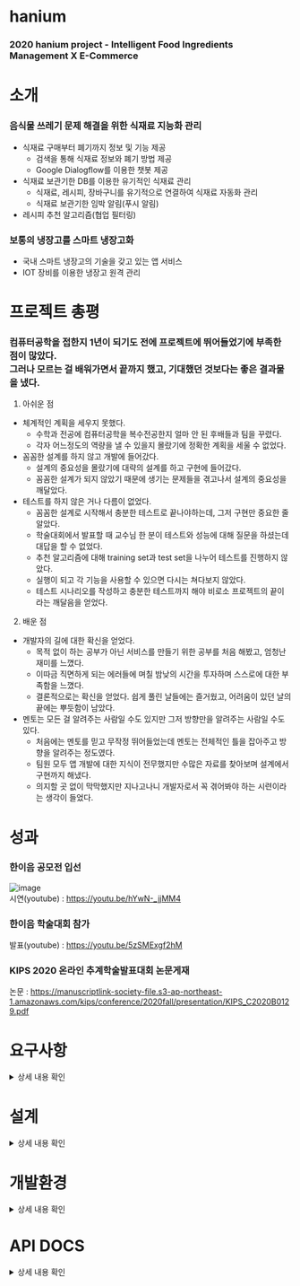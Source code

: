 # hanium
### 2020 hanium project - Intelligent Food Ingredients Management X E-Commerce  
  
# 소개  
### 음식물 쓰레기 문제 해결을 위한 식재료 지능화 관리
  * 식재료 구매부터 폐기까지 정보 및 기능 제공
    * 검색을 통해 식재료 정보와 폐기 방법 제공
    * Google Dialogflow를 이용한 챗봇 제공
  * 식재료 보관기한 DB를 이용한 유기적인 식재료 관리
    * 식재료, 레시피, 장바구니를 유기적으로 연결하여 식재료 자동화 관리
    * 식재료 보관기한 임박 알림(푸시 알림)
  * 레시피 추천 알고리즘(협업 필터링)
### 보통의 냉장고를 스마트 냉장고화
  * 국내 스마트 냉장고의 기술을 갖고 있는 앱 서비스
  * IOT 장비를 이용한 냉장고 원격 관리

# 프로젝트 총평
### 컴퓨터공학을 접한지 1년이 되기도 전에 프로젝트에 뛰어들었기에 부족한 점이 많았다.<br>그러나 모르는 걸 배워가면서 끝까지 했고, 기대했던 것보다는 좋은 결과물을 냈다.
1. 아쉬운 점
  * 체계적인 계획을 세우지 못했다.
    * 수학과 전공에 컴퓨터공학을 복수전공한지 얼마 안 된 후배들과 팀을 꾸렸다.
    * 각자 어느정도의 역량을 낼 수 있을지 몰랐기에 정확한 계획을 세울 수 없었다.
  * 꼼꼼한 설계를 하지 않고 개발에 들어갔다.
    * 설계의 중요성을 몰랐기에 대략의 설계를 하고 구현에 들어갔다.
    * 꼼꼼한 설계가 되지 않았기 때문에 생기는 문제들을 겪고나서 설계의 중요성을 깨달았다.
  * 테스트를 하지 않은 거나 다름이 없었다.
    * 꼼꼼한 설계로 시작해서 충분한 테스트로 끝나야하는데, 그저 구현만 중요한 줄 알았다.
    * 학술대회에서 발표할 때 교수님 한 분이 테스트와 성능에 대해 질문을 하셨는데 대답을 할 수 없었다.
    * 추천 알고리즘에 대해 training set과 test set을 나누어 테스트를 진행하지 않았다.
    * 실행이 되고 각 기능을 사용할 수 있으면 다시는 쳐다보지 않았다.
    * 테스트 시나리오를 작성하고 충분한 테스트까지 해야 비로소 프로젝트의 끝이라는 깨달음을 얻었다.
2. 배운 점
  * 개발자의 길에 대한 확신을 얻었다.
    * 목적 없이 하는 공부가 아닌 서비스를 만들기 위한 공부를 처음 해봤고, 엄청난 재미를 느꼈다.
    * 이따금 직면하게 되는 에러들에 며칠 밤낮의 시간을 투자하며 스스로에 대한 부족함을 느꼈다.
    * 결론적으로는 확신을 얻었다. 쉽게 풀린 날들에는 즐거웠고, 어려움이 있던 날의 끝에는 뿌듯함이 남았다.
  * 멘토는 모든 걸 알려주는 사람일 수도 있지만 그저 방향만을 알려주는 사람일 수도 있다.
    * 처음에는 멘토를 믿고 무작정 뛰어들었는데 멘토는 전체적인 틀을 잡아주고 방향을 알려주는 정도였다.
    * 팀원 모두 앱 개발에 대한 지식이 전무했지만 수많은 자료를 찾아보며 설계에서 구현까지 해냈다.
    * 의지할 곳 없이 막막했지만 지나고나니 개발자로서 꼭 겪어봐야 하는 시련이라는 생각이 들었다.

# 성과  
### 한이음 공모전 입선 
![image](https://user-images.githubusercontent.com/67588446/111149024-b0734180-85cf-11eb-9d20-bc86fe457f88.png)  
시연(youtube) : https://youtu.be/hYwN-_jjMM4
### 한이음 학술대회 참가
발표(youtube) : https://youtu.be/5zSMExgf2hM  
### KIPS 2020 온라인 추계학술발표대회 논문게재
논문 : https://manuscriptlink-society-file.s3-ap-northeast-1.amazonaws.com/kips/conference/2020fall/presentation/KIPS_C2020B0129.pdf  

# 요구사항
<details>
  <summary>상세 내용 확인</summary>
  <div markdown="1">
    
### S/W
| 기능 | 설명 |
| --------------- | -------------------------------------------------- |
|보관기한 확인|보관기한 임박한 식재료의 목록을 확인|
|보관기한 임박 알림|보관기한 임박한 식재료 푸시 알림|
|장바구니에 식재료 추가|이커머스 사이트에 검색 및 구매 링크 연결|
|레시피 CRUD|레시피 등록, 검색, 수정, 삭제|
|레시피 추천|식재료 보관기한과 추천 알고리즘에 기반한 레시피 추천|
|식재료 검색|사용자가 원하는 식재료 검색|
|식재료 정보|사용자가 원하는 식재료의 정보 제공|
|AI 챗봇|사용자가 원하는 질문을 입력하면 그에 맞는 응답을 제공하는 챗봇|
|회원정보 관리|회원가입, 로그인, 회원정보 수정, 알림 설정|

### H/W
| 기능 | 설명 |
| --------------- | -------------------------------------------------- |
|냉장고 내부 온도 측정|온도 센서를 통해 냉장고 내부 온도 측정|
|냉장고 내부 습도 측정|습도 센서를 통해 냉장고 내부 습도 측정|
|냉장고 내부 확인|카메라 모듈을 통해 냉장고 내부 확인|
|웹 서버 연결|웹 서버와 연동하여 통신하고, 각 센서로부터 측정 값을 수신|

  </div>
</details>

# 설계
<details>
  <summary>상세 내용 확인</summary>
  <div markdown="1">
    
### 1. S/W
![image](https://user-images.githubusercontent.com/67588446/111156860-8de62600-85d9-11eb-8c2c-d820330bb290.png)
### 2. H/W
![image](https://user-images.githubusercontent.com/67588446/111154512-a4d74900-85d6-11eb-9773-dd0cada70bfb.png)
### 3. 서비스흐름도
![image](https://user-images.githubusercontent.com/67588446/111154553-ae60b100-85d6-11eb-968f-a947ceb3ea2c.png)
### 4. ERD
![image](https://user-images.githubusercontent.com/67588446/111985595-24719480-8b50-11eb-8958-df8a0c61104a.png)

  </div>
</details>

# 개발환경
<details>
  <summary>상세 내용 확인</summary>
  <div markdown="1">
       
### BE
| 구분 | 개발환경 | 개발도구 | 개발언어 |
| ----- | --------- | --------- | --------- |
|Server|VSCode|Node.js|JavaScript|
|DB|HeidiSQL|MySQL|SQL|
|\*CF|Pycharm|-|Python|

\*CF : Collaborative Filtering  
  
### INFRA-AWS
| 구분 | 서비스 |
| --------- | ------------- |
|Computing|EC2 CentOS7|
|Storage|S3|
|CDN|CloudFront|
  
### FE
|구분|개발환경|개발도구|개발언어|
|--|--| -- |--|
|Front|Android Studio| - | Java |
  
  </div>
</details>


# API DOCS
<details>
  <summary>상세 내용 확인</summary>
  <div markdown="1">
    
* USER
  * [[POST] 회원가입](https://github.com/owenyi/hanium/wiki/%5BPOST%5D-회원가입)
  * [[POST] 로그인](https://github.com/owenyi/hanium/wiki/%5BPOST%5D-로그인)

* INGREDIENTS
  * [[GET] 식재료](https://github.com/owenyi/hanium/wiki/%5BGET%5D-식재료)
  * [[GET] 식재료상세](https://github.com/owenyi/hanium/wiki/%5BGET%5D-식재료상세)
  * [[GET] 식재료검색](https://github.com/owenyi/hanium/wiki/%5BGET%5D-식재료검색)
  * [[POST] 냉장고넣기](https://github.com/owenyi/hanium/wiki/%5BPOST%5D-냉장고넣기)
  * [[POST] 장바구니넣기](https://github.com/owenyi/hanium/wiki/%5BPOST%5D-장바구니넣기)

* RECIPE
  * [[GET] 레시피](https://github.com/owenyi/hanium/wiki/%5BGET%5D-레시피)
  * [[GET] 레시피상세](https://github.com/owenyi/hanium/wiki/%5BGET%5D-레시피상세)
  * [[GET] 추천레시피](https://github.com/owenyi/hanium/wiki/%5BGET%5D-추천레시피)
  * [[POST] 레시피작성](https://github.com/owenyi/hanium/wiki/%5BPOST%5D-레시피작성)
  * [[GET] 레시피검색](https://github.com/owenyi/hanium/wiki/%5BGET%5D-레시피검색)
  * [[GET] rating](https://github.com/owenyi/hanium/wiki/%5BGET%5D-rating)
  * [[POST] rating](https://github.com/owenyi/hanium/wiki/%5BPOST%5D-rating)
  * [[POST] 레시피에서장바구니](https://github.com/owenyi/hanium/wiki/%5BPOST%5D-레시피에서장바구니)

* REFRIGERATOR
  * [[GET] 냉장고](https://github.com/owenyi/hanium/wiki/%5BGET%5D-냉장고)
  * [[GET] 임박식재료](https://github.com/owenyi/hanium/wiki/%5BGET%5D-임박식재료)
* BASKET
  * [[GET] 장바구니](https://github.com/owenyi/hanium/wiki/%5BGET%5D-장바구니)
  * [[POST] 장바구니에서냉장고](https://github.com/owenyi/hanium/wiki/%5BPOST%5D-장바구니에서냉장고)

* CRAWLING
  * [[GET] SSG](https://github.com/owenyi/hanium/wiki/%5BGET%5D-SSG)

* IOT
  * [[GET] 온습도](https://github.com/owenyi/hanium/wiki/%5BGET%5D-온습도)
  * [[GET] 냉장고내부](https://github.com/owenyi/hanium/wiki/%5BGET%5D-냉장고내부)

* CHATBOT
  * [[GET] 챗봇](https://github.com/owenyi/hanium/wiki/%5BGET%5D-챗봇)

  </div>
</details>
